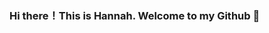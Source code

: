 ### Hi there！This is Hannah. Welcome to my Github 👋

<!--
**Hannahlin0710/Hannahlin0710** is a ✨ _special_ ✨ repository because its `README.md` (this file) appears on your GitHub profile.

Here are some ideas to get you started:

- 🔭 I’m currently working on research on teacher feedback in the academic writing setting with corpus linguistics.
- 🌱 I’m currently learning programming and machine learing.
- 👯 I’m looking to collaborate on projects to improve teacher feedback. 
- 🤔 I’m looking for help with any student who has got a problem in academic writing. 
- 💬 Ask me about anything that you are interested in me. 
- 📫 How to reach me: qiuhanlin2-c@my.cityu.edu.hk
- 😄 Pronouns: Lin Qiuhan
- 
-->

